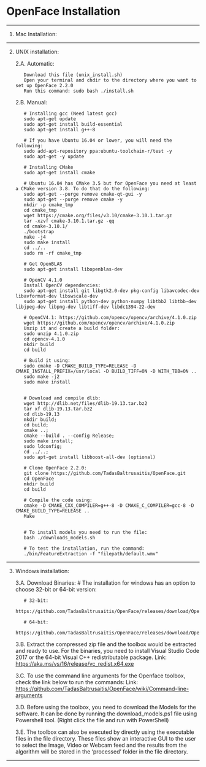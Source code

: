 # OpenFace Installation

****************************************************************************  
1. Mac Installation:


****************************************************************************  
2. UNIX installation:

      2.A. Automatic:

          Download this file (unix_install.sh)
          Open your terminal and chdir to the directory where you want to set up OpenFace 2.2.0
          Run this command: sudo bash ./install.sh

      2.B. Manual:

          # Installing gcc (Need latest gcc)
          sudo apt-get update
          sudo apt-get install build-essential
          sudo apt-get install g++-8

          # If you have Ubuntu 16.04 or lower, you will need the following:
          sudo add-apt-repository ppa:ubuntu-toolchain-r/test -y
          sudo apt-get -y update

          # Installing CMake
          sudo apt-get install cmake
          
          # Ubuntu 16.04 has CMake 3.5 but for OpenFace you need at least a CMake version 3.8. To do that do the following:
          sudo apt-get --purge remove cmake-qt-gui -y
          sudo apt-get --purge remove cmake -y
          mkdir -p cmake_tmp
          cd cmake_tmp
          wget https://cmake.org/files/v3.10/cmake-3.10.1.tar.gz
          tar -xzvf cmake-3.10.1.tar.gz -qq
          cd cmake-3.10.1/
          ./bootstrap
          make -j4
          sudo make install
          cd ../..
          sudo rm -rf cmake_tmp

          # Get OpenBLAS
          sudo apt-get install libopenblas-dev

          # OpenCV 4.1.0
          Install OpenCV dependencies:
          sudo apt-get install git libgtk2.0-dev pkg-config libavcodec-dev libavformat-dev libswscale-dev
          sudo apt-get install python-dev python-numpy libtbb2 libtbb-dev libjpeg-dev libpng-dev libtiff-dev libdc1394-22-dev
          
          # OpenCV4.1: https://github.com/opencv/opencv/archive/4.1.0.zip
          wget https://github.com/opencv/opencv/archive/4.1.0.zip
          Unzip it and create a build folder:
          sudo unzip 4.1.0.zip
          cd opencv-4.1.0
          mkdir build
          cd build
          
          # Build it using:
          sudo cmake -D CMAKE_BUILD_TYPE=RELEASE -D CMAKE_INSTALL_PREFIX=/usr/local -D BUILD_TIFF=ON -D WITH_TBB=ON ..
          sudo make -j2
          sudo make install


          # Download and compile dlib:
          wget http://dlib.net/files/dlib-19.13.tar.bz2
          tar xf dlib-19.13.tar.bz2
          cd dlib-19.13
          mkdir build;
          cd build;
          cmake ..;
          cmake --build . --config Release;
          sudo make install;
          sudo ldconfig;
          cd ../..;    
          sudo apt-get install libboost-all-dev (optional)

          # Clone OpenFace 2.2.0:
          git clone https://github.com/TadasBaltrusaitis/OpenFace.git
          cd OpenFace
          mkdir build
          cd build
          
          # Compile the code using:
          cmake -D CMAKE_CXX_COMPILER=g++-8 -D CMAKE_C_COMPILER=gcc-8 -D CMAKE_BUILD_TYPE=RELEASE ..
          Make


          # To install models you need to run the file:
          bash ./downloads_models.sh

          # To test the installation, run the command:
          ./bin/FeatureExtraction -f "filepath/default.wmv"

****************************************************************************

3. Windows installation:

    3.A. Download Binaries:
          # The installation for windows has an option to choose 32-bit or 64-bit version:
          
          # 32-bit: 
          https://github.com/TadasBaltrusaitis/OpenFace/releases/download/OpenFace_2.2.0/OpenFace_v2.2.0_win_x86.zip
          
          # 64-bit: 
          https://github.com/TadasBaltrusaitis/OpenFace/releases/download/OpenFace_2.2.0/OpenFace_v2.2.0_win_x64.zip
 
   3.B. Extract the compressed zip file and the toolbox would be extracted and ready to use. For the binaries, you need to install Visual Studio Code 2017 or the 64-bit Visual C++ redistributable package. 
          Link: https://aka.ms/vs/16/release/vc_redist.x64.exe
 
   3.C. To use the command line arguments for the Openface toolbox, check the link below to run the commands:
          Link: https://github.com/TadasBaltrusaitis/OpenFace/wiki/Command-line-arguments
 
   3.D. Before using the toolbox, you need to download the Models for the software. It can be done by running the download_models.ps1 file using Powershell tool. (Right click the file and run with PowerShell)
 
   3.E. The toolbox can also be executed by directly using the executable files in the file directory. These files show an interactive GUI to the user to select the Image, Video or Webcam feed and the results from the algorithm will be stored in the ‘processed’ folder in the file directory.

****************************************************************************
